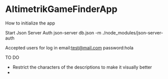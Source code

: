 # AltimetrikGameFinderApp

How to initialize the app 

Start Json Server Auth
json-server db.json -m ./node_modules/json-server-auth


Accepted users for log in
email:test@mail.com
password:hola




TO DO
- Restrict the characters of the descriptions to make it visually better
- 
